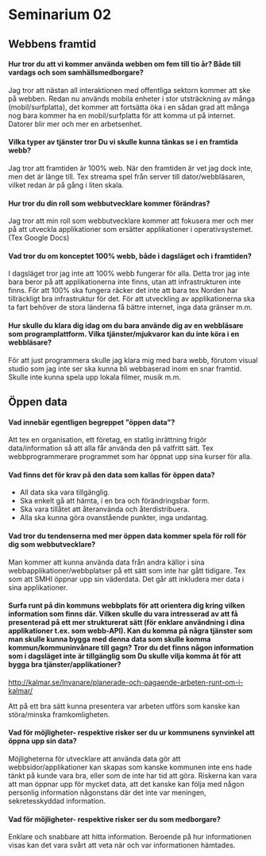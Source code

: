 Seminarium 02
=============

Webbens framtid
---------------

#### Hur tror du att vi kommer använda webben om fem till tio år? Både till vardags och som samhällsmedborgare?

Jag tror att nästan all interaktionen med offentliga sektorn kommer att ske på webben. 
Redan nu används mobila enheter i stor utsträckning av många (mobil/surfplatta), det kommer att fortsätta öka i en sådan grad att många nog bara kommer ha en mobil/surfplatta för att komma ut på internet.
Datorer blir mer och mer en arbetsenhet.

#### Vilka typer av tjänster tror Du vi skulle kunna tänkas se i en framtida webb?

Jag tror att framtiden är 100% web. När den framtiden är vet jag dock inte, men det är länge till.
Tex streama spel från server till dator/webbläsaren, vilket redan är på gång i liten skala. 

#### Hur tror du din roll som webbutvecklare kommer förändras? 

Jag tror att min roll som webbutvecklare kommer att fokusera mer och mer på att utveckla applikationer som ersätter applikationer i operativsystemet. (Tex Google Docs)

#### Vad tror du om konceptet 100% webb, både i dagsläget och i framtiden? 

I dagsläget tror jag inte att 100% webb fungerar för alla. Detta tror jag inte bara beror på att applikationerna inte finns, utan att infrastrukturen inte finns. För att 100% ska fungera räcker det inte att bara tex Norden har tillräckligt bra infrastruktur för det. För att utveckling av applikationerna ska ta fart behöver de stora länderna få bättre internet, inga data gränser m.m.

#### Hur skulle du klara dig idag om du bara använde dig av en webbläsare som programplattform. Vilka tjänster/mjukvaror kan du inte köra i en webbläsare? 

För att just programmera skulle jag klara mig med bara webb, förutom visual studio som jag inte ser ska kunna bli webbaserad inom en snar framtid. Skulle inte kunna spela upp lokala filmer, musik m.m.

Öppen data
----------

#### Vad innebär egentligen begreppet "öppen data"? 

Att tex en organisation, ett företag, en statlig inrättning frigör data/information så att alla får använda den på valfritt sätt.
Tex webbprogrammerare programmet som har öppnat upp sina kurser för alla.

#### Vad finns det för krav på den data som kallas för öppen data?

* All data ska vara tillgänglig.
* Ska enkelt gå att hämta, i en bra och förändringsbar form.
* Ska vara tillåtet att återanvända och återdistribuera.
* Alla ska kunna göra ovanstående punkter, inga undantag.

#### Vad tror du tendenserna med mer öppen data kommer spela för roll för dig som webbutvecklare?

Man kommer att kunna använda data från andra källor i sina webbapplikationer/webbplatser på ett sätt som inte har gått tidigare. Tex som att SMHI öppnar upp sin väderdata.
Det går att inkludera mer data i sina applikationer.

#### Surfa runt på din kommuns webbplats för att orientera dig kring vilken information som finns där. Vilken skulle du vara intresserad av att få presenterad på ett mer strukturerat sätt (för enklare användning i dina applikationer t.ex. som webb-API). Kan du komma på några tjänster som man skulle kunna bygga med denna data som skulle komma kommun/kommuninvånare till gagn? Tror du det finns någon information som i dagsläget inte är tillgänglig som Du skulle vilja komma åt för att bygga bra tjänster/applikationer?

http://kalmar.se/Invanare/planerade-och-pagaende-arbeten-runt-om-i-kalmar/

Att på ett bra sätt kunna presentera var arbeten utförs som kanske kan störa/minska framkomligheten.

#### Vad för möjligheter- respektive risker ser du ur kommunens synvinkel att öppna upp sin data?

Möjligheterna för utvecklare att använda data gör att webbsidor/applikationer kan skapas som kanske kommunen inte ens hade tänkt på kunde vara bra, eller som de inte har tid att göra.
Riskerna kan vara att man öppnar upp för mycket data, att det kanske kan följa med någon personlig information någonstans där det inte var meningen, sekretesskyddad information.

#### Vad för möjligheter- respektive risker ser du som medborgare?

Enklare och snabbare att hitta information.
Beroende på hur informationen visas kan det vara svårt att veta när och var informationen hämtades.